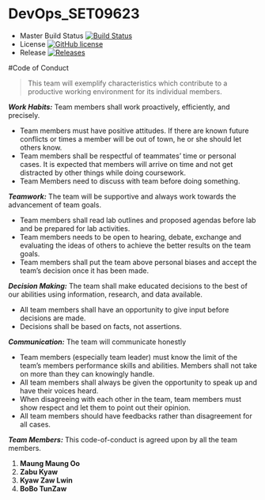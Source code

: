 # DevOps_SET09623

* Master Build Status [![Build Status](https://travis-ci.com/40437404/DevOps_SET09623.svg?branch=master)](https://travis-ci.com/40437404/DevOps_SET09623)
* License [![GitHub license](https://img.shields.io/github/license/40437404/DevOps_SET09623)](https://github.com/40437404/DevOps_SET09623/blob/master/LICENSE)
* Release [![Releases](https://img.shields.io/github/release/40437404/DevOps_SET09623/all.svg?style=flat)](https://github.com/40437404/DevOps_SET09623/releases)
 
 #Code of Conduct

 >This team will exemplify characteristics which contribute to a productive working environment for its individual members.
 
 ***Work Habits:*** Team members shall work proactively, efficiently, and precisely.
 - Team members must have positive attitudes. If there are known future conflicts or times a member will be out of town, he or she should let others know. 
 - Team members shall be respectful of teammates’ time or personal cases. It is expected that members will arrive on time and not get distracted by other things while doing coursework. 
 - Team Members need to discuss with team before doing something.
 
 ***Teamwork:*** The team will be supportive and always work towards the advancement of team goals.
 -	Team members shall read lab outlines and proposed agendas before lab and be prepared for lab activities. 
 -	Team members needs to be open to hearing, debate, exchange and evaluating the ideas of others to achieve the better results on the team goals. 
 -	Team members shall put the team above personal biases and accept the team’s decision once it has been made.
 
 ***Decision Making:*** The team shall make educated decisions to the best of our abilities using information, research, and data available. 
 -	All team members shall have an opportunity to give input before decisions are made.  
 -	Decisions shall be based on facts, not assertions. 
 
 ***Communication:*** The team will communicate honestly
 -	Team members (especially team leader) must know the limit of the team’s members performance skills and abilities. Members shall not take on more than they can knowingly handle. 
 -	All team members shall always be given the opportunity to speak up and have their voices heard. 
 -	When disagreeing with each other in the team, team members must show respect and let them to point out their opinion.
 -	All team members should have feedbacks rather than disagreement for all cases. 
 
 ***Team Members:*** This code-of-conduct is agreed upon by all the team members. 
 1.	**Maung Maung Oo**
 2.	**Zabu Kyaw**
 3.	**Kyaw Zaw Lwin**
 4.	**BoBo TunZaw**
